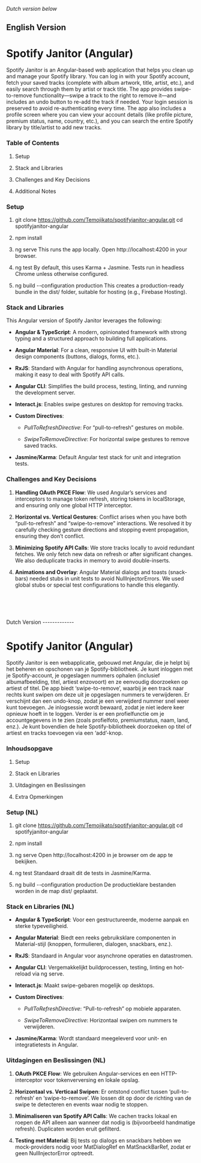 *Dutch version below*

English Version
---------------

Spotify Janitor (Angular)
=========================

Spotify Janitor is an Angular-based web application that helps you clean up and manage your Spotify library. You can log in with your Spotify account, fetch your saved tracks (complete with album artwork, title, artist, etc.), and easily search through them by artist or track title. The app provides swipe-to-remove functionality—swipe a track to the right to remove it—and includes an undo button to re-add the track if needed. Your login session is preserved to avoid re-authenticating every time. The app also includes a profile screen where you can view your account details (like profile picture, premium status, name, country, etc.), and you can search the entire Spotify library by title/artist to add new tracks.

### Table of Contents

1.  Setup
    
2.  Stack and Libraries
    
3.  Challenges and Key Decisions
    
4.  Additional Notes
    

### Setup

1.  git clone https://github.com/Temojikato/spotifyjanitor-angular.git
    cd spotifyjanitor-angular
    
2.  npm install
    
3.  ng serve 
This runs the app locally. Open http://localhost:4200 in your browser.
    
4.  ng test
By default, this uses Karma + Jasmine. Tests run in headless Chrome unless otherwise configured.
    
5.  ng build --configuration production
This creates a production-ready bundle in the dist/ folder, suitable for hosting (e.g., Firebase Hosting).
    

### Stack and Libraries

This Angular version of Spotify Janitor leverages the following:

*   **Angular & TypeScript**: A modern, opinionated framework with strong typing and a structured approach to building full applications.
    
*   **Angular Material**: For a clean, responsive UI with built-in Material design components (buttons, dialogs, forms, etc.).
    
*   **RxJS**: Standard with Angular for handling asynchronous operations, making it easy to deal with Spotify API calls.
    
*   **Angular CLI**: Simplifies the build process, testing, linting, and running the development server.
    
*   **Interact.js**: Enables swipe gestures on desktop for removing tracks.
    
*   **Custom Directives**:
    
    *   _PullToRefreshDirective_: For “pull-to-refresh” gestures on mobile.
        
    *   _SwipeToRemoveDirective_: For horizontal swipe gestures to remove saved tracks.
        
*   **Jasmine/Karma**: Default Angular test stack for unit and integration tests.
    

### Challenges and Key Decisions

1.  **Handling OAuth PKCE Flow**: We used Angular’s services and interceptors to manage token refresh, storing tokens in localStorage, and ensuring only one global HTTP interceptor.
    
2.  **Horizontal vs. Vertical Gestures**: Conflict arises when you have both “pull-to-refresh” and “swipe-to-remove” interactions. We resolved it by carefully checking gesture directions and stopping event propagation, ensuring they don’t conflict.
    
3.  **Minimizing Spotify API Calls**: We store tracks locally to avoid redundant fetches. We only fetch new data on refresh or after significant changes. We also deduplicate tracks in memory to avoid double-inserts.
    
4.  **Animations and Overlay**: Angular Material dialogs and toasts (snack-bars) needed stubs in unit tests to avoid NullInjectorErrors. We used global stubs or special test configurations to handle this elegantly.
    

  </br>
  </br>
  </br>
  </br>
Dutch Version
-------------

Spotify Janitor (Angular)
=========================

Spotify Janitor is een webapplicatie, gebouwd met Angular, die je helpt bij het beheren en opschonen van je Spotify-bibliotheek. Je kunt inloggen met je Spotify-account, je opgeslagen nummers ophalen (inclusief albumafbeelding, titel, artiest enzovoort) en ze eenvoudig doorzoeken op artiest of titel. De app biedt ‘swipe-to-remove’, waarbij je een track naar rechts kunt swipen om deze uit je opgeslagen nummers te verwijderen. Er verschijnt dan een undo-knop, zodat je een verwijderd nummer snel weer kunt toevoegen. Je inlogsessie wordt bewaard, zodat je niet iedere keer opnieuw hoeft in te loggen. Verder is er een profielfunctie om je accountgegevens in te zien (zoals profielfoto, premiumstatus, naam, land, enz.). Je kunt bovendien de hele Spotify-bibliotheek doorzoeken op titel of artiest en tracks toevoegen via een ‘add’-knop.

### Inhoudsopgave

1.  Setup
    
2.  Stack en Libraries
    
3.  Uitdagingen en Beslissingen
    
4.  Extra Opmerkingen
    

### Setup (NL)

1.  git clone https://github.com/Temojikato/spotifyjanitor-angular.git
    cd spotifyjanitor-angular
    
2.  npm install
    
3.  ng serve
Open http://localhost:4200 in je browser om de app te bekijken.
    
4.  ng test
Standaard draait dit de tests in Jasmine/Karma.
    
5.  ng build --configuration production
De productieklare bestanden worden in de map dist/ geplaatst.
    

### Stack en Libraries (NL)

*   **Angular & TypeScript**: Voor een gestructureerde, moderne aanpak en sterke typeveiligheid.
    
*   **Angular Material**: Biedt een reeks gebruiksklare componenten in Material-stijl (knoppen, formulieren, dialogen, snackbars, enz.).
    
*   **RxJS**: Standaard in Angular voor asynchrone operaties en datastromen.
    
*   **Angular CLI**: Vergemakkelijkt buildprocessen, testing, linting en hot-reload via ng serve.
    
*   **Interact.js**: Maakt swipe-gebaren mogelijk op desktops.
    
*   **Custom Directives**:
    
    *   _PullToRefreshDirective_: “Pull-to-refresh” op mobiele apparaten.
        
    *   _SwipeToRemoveDirective_: Horizontaal swipen om nummers te verwijderen.
        
*   **Jasmine/Karma**: Wordt standaard meegeleverd voor unit- en integratietests in Angular.
    

### Uitdagingen en Beslissingen (NL)

1.  **OAuth PKCE Flow**: We gebruiken Angular-services en een HTTP-interceptor voor tokenverversing en lokale opslag.
    
2.  **Horizontaal vs. Verticaal Swipen**: Er ontstond conflict tussen ‘pull-to-refresh’ en ‘swipe-to-remove’. We lossen dit op door de richting van de swipe te detecteren en events waar nodig te stoppen.
    
3.  **Minimaliseren van Spotify API Calls**: We cachen tracks lokaal en roepen de API alleen aan wanneer dat nodig is (bijvoorbeeld handmatige refresh). Duplicaten worden eruit gefilterd.
    
4.  **Testing met Material**: Bij tests op dialogs en snackbars hebben we mock-providers nodig voor MatDialogRef en MatSnackBarRef, zodat er geen NullInjectorError optreedt.
    